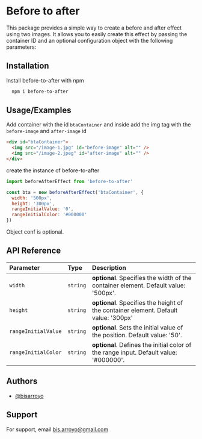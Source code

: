 # Before to after

This package provides a simple way to create a before and after effect using two images. It allows you to easily create this effect by passing the container ID and an optional configuration object with the following parameters:

## Installation

Install before-to-after with npm

```bash
  npm i before-to-after
```

## Usage/Examples

Add container with the id `btaContainer` and inside add the img tag with the `before-image` and `after-image` id

```html
<div id="btaContainer">
  <img src="/image-1.jpg" id="before-image" alt="" />
  <img src="/image-2.jpeg" id="after-image" alt="" />
</div>
```

create the instance of before-to-after

```javascript
import beforeAfterEffect from 'before-to-after'

const bta = new beforeAfterEffect('btaContainer', {
  width: '500px',
  height: '300px',
  rangeInitialValue: '0',
  rangeInitialColor: '#000000'
})
```

Object conf is optional.

## API Reference

| Parameter           | Type     | Description                                                                           |
| :------------------ | :------- | :------------------------------------------------------------------------------------ |
| `width`             | `string` | **optional**. Specifies the width of the container element. Default value: '500px'.   |
| `height`            | `string` | **optional**. Specifies the height of the container element. Default value: '300px'   |
| `rangeInitialValue` | `string` | **optional**. Sets the initial value of the position. Default value: '50'.            |
| `rangeInitialColor` | `string` | **optional**. Defines the initial color of the range input. Default value: '#000000'. |

## Authors

- [@bisarroyo](https://github.com/bisarroyo)

## Support

For support, email bis.arroyo@gmail.com
